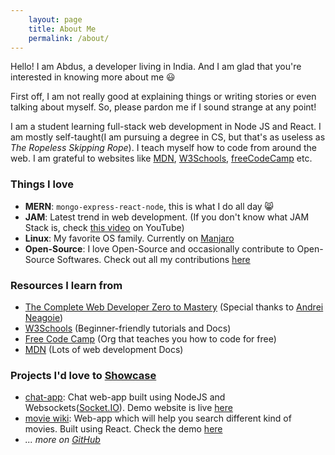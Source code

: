 ```yaml
---
    layout: page
    title: About Me
    permalink: /about/
---
```


Hello! I am Abdus, a developer living in India. And I am glad that you're interested in knowing more about me 😃

First off, I am not really good at explaining things or writing stories or even talking about myself. So, please pardon me if I sound strange at any point!

I am a student learning full-stack web development in Node JS and React. I am mostly self-taught(I am pursuing a degree in CS, but that's as useless as _The Ropeless Skipping Rope_). I teach myself how to code from around the web. I am grateful to websites like [MDN](https://developer.mozilla.org/en-US/), [W3Schools](https://w3schools.org), [freeCodeCamp](https://freecodecamp.org) etc.

### Things I love

- __MERN__: `mongo-express-react-node`, this is what I do all day 😸
- __JAM__: Latest trend in web development. (If you don't know what JAM Stack is, check [this video](https://youtu.be/Y8PXMbr0Kqo) on YouTube)
- __Linux__: My favorite OS family. Currently on [Manjaro](http://manjaro.org/)
- __Open-Source__: I love Open-Source and occasionally contribute to Open-Source Softwares. Check out all my contributions [here](https;//github.com/thisisabdus)

### Resources I learn from

- [The Complete Web Developer Zero to Mastery](https://www.udemy.com/the-complete-web-developer-zero-to-mastery/) (Special thanks to [Andrei  Neagoie](https://twitter.com/AndreiNeagoie))
- [W3Schools](https://w3schools.org) (Beginner-friendly tutorials and Docs)
- [Free Code Camp](https://freecodecamp.org) (Org that teaches you how to code for free)
- [MDN](https://developer.mozilla.org/en-US/) (Lots of web development Docs)

### Projects I'd love to [Showcase](https://showcase.abdusdev.me)

- [chat-app](https://github.com/thisisabdus/chat-app): Chat web-app built using NodeJS and Websockets([Socket.IO](https://socket.io)). Demo website is live [here](https://quick-chat.now.sh)
- [movie wiki](https://github.com/thisisabdus/movie-wiki): Web-app which will help you search different kind of movies. Built using React. Check the demo [here](https://thisisabdus.github.io/movie-wiki)
- _... more on [GitHub](https://github.com/thisisabdus)_